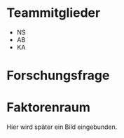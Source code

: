 # Teammitglieder

-   NS
-   AB
-   KA

# Forschungsfrage

# Faktorenraum

Hier wird später ein Bild eingebunden.

